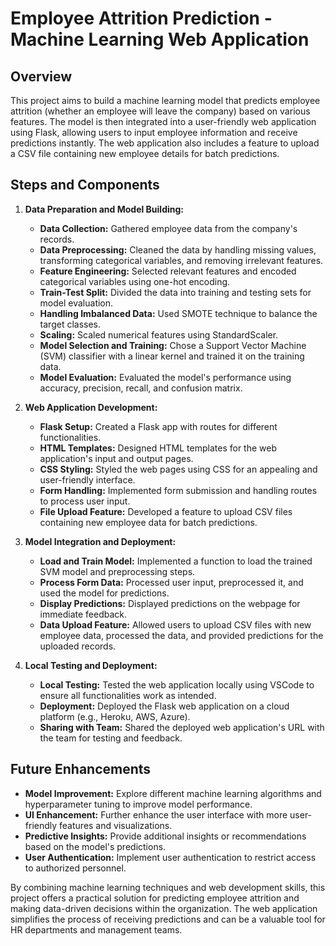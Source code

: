 # Employee Attrition Prediction - Machine Learning Web Application

## Overview

This project aims to build a machine learning model that predicts employee attrition (whether an employee will leave the company) based on various features. The model is then integrated into a user-friendly web application using Flask, allowing users to input employee information and receive predictions instantly. The web application also includes a feature to upload a CSV file containing new employee details for batch predictions.

## Steps and Components

1. **Data Preparation and Model Building:**
   - **Data Collection:** Gathered employee data from the company's records.
   - **Data Preprocessing:** Cleaned the data by handling missing values, transforming categorical variables, and removing irrelevant features.
   - **Feature Engineering:** Selected relevant features and encoded categorical variables using one-hot encoding.
   - **Train-Test Split:** Divided the data into training and testing sets for model evaluation.
   - **Handling Imbalanced Data:** Used SMOTE technique to balance the target classes.
   - **Scaling:** Scaled numerical features using StandardScaler.
   - **Model Selection and Training:** Chose a Support Vector Machine (SVM) classifier with a linear kernel and trained it on the training data.
   - **Model Evaluation:** Evaluated the model's performance using accuracy, precision, recall, and confusion matrix.

2. **Web Application Development:**
   - **Flask Setup:** Created a Flask app with routes for different functionalities.
   - **HTML Templates:** Designed HTML templates for the web application's input and output pages.
   - **CSS Styling:** Styled the web pages using CSS for an appealing and user-friendly interface.
   - **Form Handling:** Implemented form submission and handling routes to process user input.
   - **File Upload Feature:** Developed a feature to upload CSV files containing new employee data for batch predictions.

3. **Model Integration and Deployment:**
   - **Load and Train Model:** Implemented a function to load the trained SVM model and preprocessing steps.
   - **Process Form Data:** Processed user input, preprocessed it, and used the model for predictions.
   - **Display Predictions:** Displayed predictions on the webpage for immediate feedback.
   - **Data Upload Feature:** Allowed users to upload CSV files with new employee data, processed the data, and provided predictions for the uploaded records.

4. **Local Testing and Deployment:**
   - **Local Testing:** Tested the web application locally using VSCode to ensure all functionalities work as intended.
   - **Deployment:** Deployed the Flask web application on a cloud platform (e.g., Heroku, AWS, Azure).
   - **Sharing with Team:** Shared the deployed web application's URL with the team for testing and feedback.

## Future Enhancements

- **Model Improvement:** Explore different machine learning algorithms and hyperparameter tuning to improve model performance.
- **UI Enhancement:** Further enhance the user interface with more user-friendly features and visualizations.
- **Predictive Insights:** Provide additional insights or recommendations based on the model's predictions.
- **User Authentication:** Implement user authentication to restrict access to authorized personnel.

By combining machine learning techniques and web development skills, this project offers a practical solution for predicting employee attrition and making data-driven decisions within the organization. The web application simplifies the process of receiving predictions and can be a valuable tool for HR departments and management teams.
